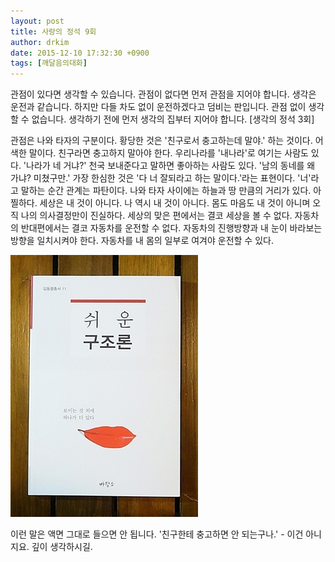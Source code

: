 ```yaml
---
layout: post
title: 사랑의 정석 9회
author: drkim
date: 2015-12-10 17:32:30 +0900
tags: [깨달음의대화]
---
```

관점이 있다면 생각할 수 있습니다. 관점이 없다면 먼저 관점을 지어야 합니다. 생각은 운전과 같습니다. 하지만 다들 차도 없이 운전하겠다고 덤비는 판입니다. 관점 없이 생각할 수 없습니다. 생각하기 전에 먼저 생각의 집부터 지어야 합니다. [생각의 정석 3회] 

  


관점은 나와 타자의 구분이다. 황당한 것은 '친구로서 충고하는데 말야.' 하는 것이다. 어색한 말이다. 친구라면 충고하지 말아야 한다. 우리나라를 '내나라'로 여기는 사람도 있다. '나라가 네 거냐?' 천국 보내준다고 말하면 좋아하는 사람도 있다. '남의 동네를 왜 가냐? 미쳤구만.' 가장 한심한 것은 '다 너 잘되라고 하는 말이다.'라는 표현이다. '너'라고 말하는 순간 관계는 파탄이다. 나와 타자 사이에는 하늘과 땅 만큼의 거리가 있다. 아찔하다. 세상은 내 것이 아니다. 나 역시 내 것이 아니다. 몸도 마음도 내 것이 아니며 오직 나의 의사결정만이 진실하다. 세상의 맞은 편에서는 결코 세상을 볼 수 없다. 자동차의 반대편에서는 결코 자동차를 운전할 수 없다. 자동차의 진행방향과 내 눈이 바라보는 방향을 일치시켜야 한다. 자동차를 내 몸의 일부로 여겨야 운전할 수 있다. 

  


  



![](/files/attach/images/198/793/646/DSC01488.JPG)   


  


이런 말은 액면 그대로 들으면 안 됩니다. '친구한테 충고하면 안 되는구나.' - 이건 아니지요. 깊이 생각하시길.
